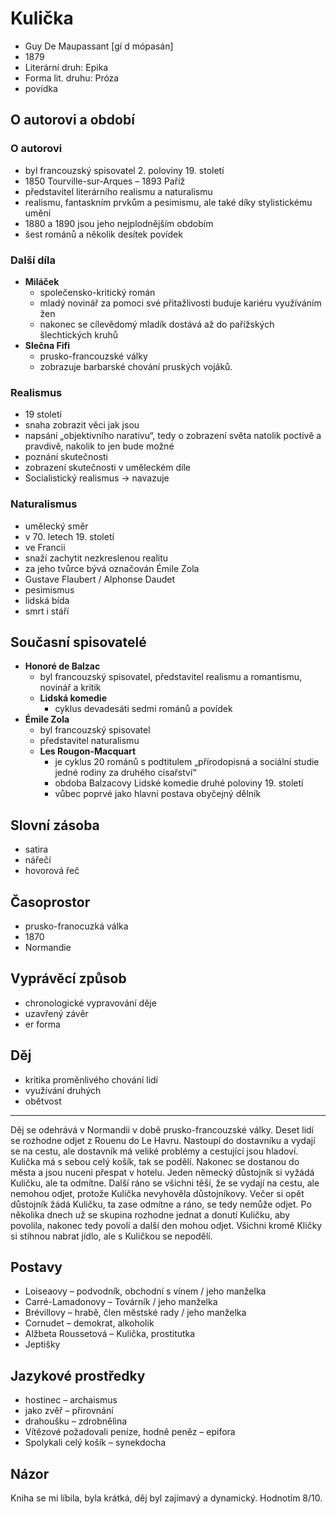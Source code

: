 # Kulička

- Guy De Maupassant [gí d mópasán]
- 1879
- Literární druh: Epika
- Forma lit. druhu: Próza
- povídka

## O autorovi a období

### O autorovi

- byl francouzský spisovatel 2. poloviny 19. století
- 1850 Tourville-sur-Arques – 1893 Paříž
- představitel literárního realismu a naturalismu
- realismu, fantaskním prvkům a pesimismu, ale také díky stylistickému umění
- 1880 a 1890 jsou jeho nejplodnějším obdobím
- šest románů a několik desítek povídek

### Další díla

- **Miláček**
  - společensko-kritický román
  - mladý novinář za pomoci své přitažlivosti buduje kariéru využíváním žen
  - nakonec se cílevědomý mladík dostává až do pařížských šlechtických kruhů
- **Slečna Fifi**
  - prusko-francouzské války
  - zobrazuje barbarské chování pruských vojáků.

### Realismus

- 19 století
- snaha zobrazit věci jak jsou
- napsání „objektivního narativu“, tedy o zobrazení světa natolik poctivě a pravdivě, nakolik to jen bude možné
- poznání skutečnosti
- zobrazení skutečnosti v uměleckém díle
- Socialistický realismus -> navazuje

### Naturalismus

- umělecký směr
- v 70. letech 19. století
- ve Francii
- snaží zachytit nezkreslenou realitu
- za jeho tvůrce bývá označován Émile Zola
- Gustave Flaubert / Alphonse Daudet
- pesimismus
- lidská bída
- smrt i stáří

## Současní spisovatelé

- **Honoré de Balzac**
  - byl francouzský spisovatel, představitel realismu a romantismu, novinář a kritik
  - **Lidská komedie**
    - cyklus devadesáti sedmi románů a povídek
- **Émile Zola**
  - byl francouzský spisovatel
  - představitel naturalismu
  - **Les Rougon-Macquart**
    - je cyklus 20 románů s podtitulem „přírodopisná a sociální studie jedné rodiny za druhého císařství“
    - obdoba Balzacovy Lidské komedie druhé poloviny 19. století
    - vůbec poprvé jako hlavní postava obyčejný dělník

## Slovní zásoba

- satira
- nářečí
- hovorová řeč

## Časoprostor

- prusko-franocuzká válka
- 1870
- Normandie

## Vyprávěcí způsob

- chronologické vypravování děje
- uzavřený závěr
- er forma

## Děj

- kritika proměnlivého chování lidí
- využívání druhých
- obětvost
<hr/>

Děj se odehrává v Normandii v době prusko-francouzské války. Deset lidí se rozhodne odjet z Rouenu do Le Havru. Nastoupí do dostavníku a vydají se na cestu, ale dostavník má veliké problémy a cestující jsou hladoví. Kulička má s sebou celý košík, tak se podělí. Nakonec se dostanou do města a jsou nuceni přespat v hotelu. Jeden německý důstojník si vyžádá Kuličku, ale ta odmítne. Další ráno se všichni těší, že se vydají na cestu, ale nemohou odjet, protože Kulička nevyhověla důstojníkovy. Večer si opět důstojník žádá Kuličku, ta zase odmítne a ráno, se tedy nemůže odjet. Po několika dnech už se skupina rozhodne jednat a donutí Kuličku, aby povolila, nakonec tedy povolí a další den mohou odjet. Všichni kromě Kličky si stihnou nabrat jídlo, ale s Kuličkou se nepodělí.

## Postavy

- Loiseaovy – podvodník, obchodní s vínem / jeho manželka
- Carré-Lamadonovy – Továrník / jeho manželka
- Brévillovy – hrabě, člen městské rady / jeho manželka
- Cornudet – demokrat, alkoholik
- Alžbeta Roussetová – Kulička, prostitutka
- Jeptišky

## Jazykové prostředky

- hostinec – archaismus
- jako zvěř – přirovnání
- drahoušku – zdrobnělina
- Vítězové požadovali peníze, hodně peněz – epifora
- Spolykali celý košík – synekdocha

## Názor

Kniha se mi líbila, byla krátká, děj byl zajímavý a dynamický. Hodnotím 8/10.
